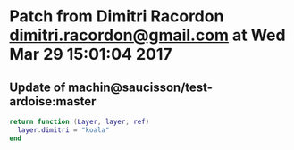 # Patch from Dimitri Racordon <dimitri.racordon@gmail.com> at Wed Mar 29 15:01:04 2017

## Update of machin@saucisson/test-ardoise:master

```lua
return function (Layer, layer, ref)
  layer.dimitri = "koala"
end
```

